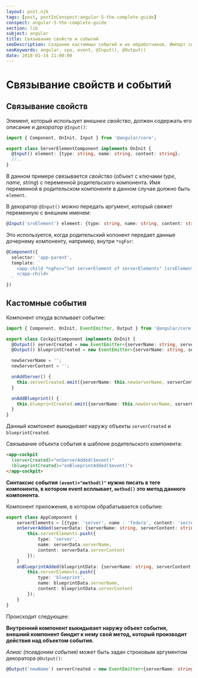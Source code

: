 ```yaml
---
layout: post.njk
tags: [post, postInConspect:angular-5-the-complete-guide]
conspect: angular-5-the-complete-guide
section: lib
subject: angular
title: Связывание свойств и событий
seoDescription: Создание кастомных событий и их обработчиков. Импорт свойств родительского компонента.
seoKeywords: angular, spa, event, @Input(), @Output()
date: 2018-01-14 11:00:00
---
```

# Связывание свойств и событий

## Связывание свойств

Элемент, который использует *внешнее свойство*, должен содержать его описание и *декоратор* `@Input()`:

```typescript
import { Component, OnInit, Input } from '@angular/core';

export class ServerElementComponent implements OnInit {
  @Input() element: {type: string, name: string, content: string};
  //..
}
```

В данном примере связывается *свойство* (объект с ключами *type*, *name*, *string*) с переменной родительского компонента. Имя переменной в родительском компоненте в данном случае должно быть `element`.

В декоратор `@Input()` можно передать аргумент, который свяжет переменную с внешним именем:

```typescript
@Input('srvElement') element: {type: string, name: string, content: string};
```

Это используется, когда родительский копонент передает данные дочернему компоненту, например, внутри `*ngFor`:

```typescript
@Component({
  selector: 'app-parent',
  template: `
    <app-child *ngFor="let serverElement of serverElements" [srvElement]="serverElement">
    </app-child>
  `
})
```

## Кастомные события

Компонент откуда всплывает событие:

```typescript
import { Component, OnInit, EventEmitter, Output } from '@angular/core';

export class CockpitComponent implements OnInit {
  @Output() serverCreated = new EventEmitter<{serverName: string, serverContent:string}>();
  @Output() blueprintCreated = new EventEmitter<{serverName: string, serverContent:string}>();

  newServerName = '';
  newServerContent = '';

  onAddServer() {
    this.serverCreated.emit({serverName: this.newServerName, serverContent: this.newServerContent});
  }

  onAddBlueprint() {
    this.blueprintCreated.emit({serverName: this.newServerName, serverContent: this.newServerContent});
  }
}
```

Данный компонент выкидывает наружу объекты `serverCreated` и `blueprintCreated`.

Связывание объекта события в шаблоне родительского компонента:

```html
<app-cockpit 
  (serverCreated)="onServerAdded($event)"
  (blueprintCreated)="onBlueprintAdded($event)">
</app-cockpit>
```

**Синтаксис события `(event)="method()"` нужно писать в теге компонента, в котором event всплывает, `method()` это метод данного компонента.**

Компонент приложения, в котором обрабатывается событие:

```typescript
export class AppComponent {
    serverElements = [{type: 'server', name : 'fedora', content: 'secret'}];
    onServerAdded(serverData: {serverName: string, serverContent: string}) {
        this.serverElements.push({
            type: 'server',
            name: serverData.serverName,
            content: serverData.serverContent
        });
    }
    onBlueprintAdded(blueprintData: {serverName: string, serverContent: string}) {
        this.serverElements.push({
            type: 'blueprint',
            name: blueprintData.serverName,
            content: blueprintData.serverContent
        });
    }
}
```

Происходит следующее: 

**Внутренний компонент выкидывает наружу объект события, внешний компонент биндит к нему свой метод, который производит действия над объектом события.**

*Алиас (псевдоним события)* может быть задан строковым аргументом декоратора `@Output()`:

```typescript
@Output('newName') serverCreated = new EventEmitter<{serverName: string, serverContent:string}>();
```